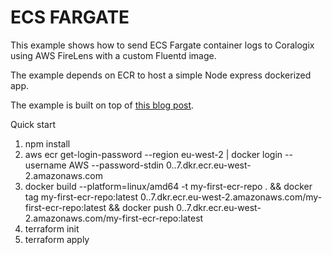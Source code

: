 ECS FARGATE
===========

This example shows how to send ECS Fargate container logs to Coralogix using AWS FireLens with a custom Fluentd image.

The example depends on ECR to host a simple Node express dockerized app.

The example is built on top of [this blog post](https://medium.com/avmconsulting-blog/how-to-deploy-a-dockerised-node-js-application-on-aws-ecs-with-terraform-3e6bceb48785).

Quick start
1. npm install
2. aws ecr get-login-password --region eu-west-2 | docker login --username AWS --password-stdin 0..7.dkr.ecr.eu-west-2.amazonaws.com
3. docker build --platform=linux/amd64 -t my-first-ecr-repo . && docker tag my-first-ecr-repo:latest 0..7.dkr.ecr.eu-west-2.amazonaws.com/my-first-ecr-repo:latest && docker push 0..7.dkr.ecr.eu-west-2.amazonaws.com/my-first-ecr-repo:latest
4. terraform init
5. terraform apply

